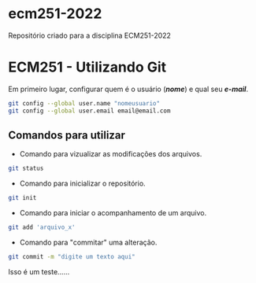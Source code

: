 # ecm251-2022
Repositório criado para a disciplina ECM251-2022
# ECM251 - Utilizando Git

Em primeiro lugar, configurar quem é o usuário (***nome***) e qual seu ***e-mail***.

```bash
git config --global user.name "nomeusuario"
git config --global user.email email@email.com
```

## Comandos para utilizar

- Comando para vizualizar as modificações dos arquivos.

```bash
git status
```
- Comando para inicializar o repositório.

```bash
git init
```

- Comando para iniciar o acompanhamento de um arquivo.

```bash
git add 'arquivo_x'
```

- Comando para "commitar" uma alteração.

```bash
git commit -m "digite um texto aqui"
```

Isso é um teste......